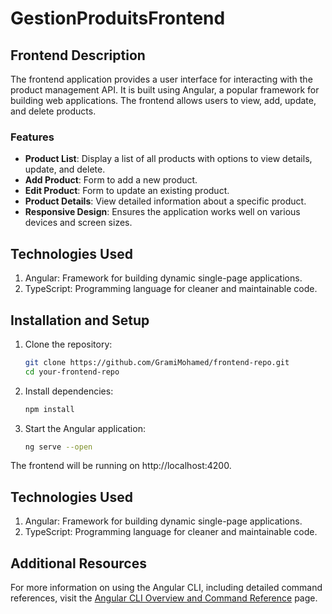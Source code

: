 # GestionProduitsFrontend

## Frontend Description

The frontend application provides a user interface for interacting with the product management API. It is built using Angular, a popular framework for building web applications. The frontend allows users to view, add, update, and delete products.
### Features

- **Product List**: Display a list of all products with options to view details, update, and delete.
- **Add Product**: Form to add a new product.
- **Edit Product**: Form to update an existing product.
- **Product Details**: View detailed information about a specific product.
- **Responsive Design**: Ensures the application works well on various devices and screen sizes.

## Technologies Used
1.  Angular: Framework for building dynamic single-page applications.
2.  TypeScript: Programming language for cleaner and maintainable code.
## Installation and Setup
1. Clone the repository:

   ```bash
   git clone https://github.com/GramiMohamed/frontend-repo.git
   cd your-frontend-repo
2. Install dependencies:

   ```bash
   npm install

3. Start the Angular application:

   ```bash
   ng serve --open
The frontend will be running on http://localhost:4200.
## Technologies Used
1.  Angular: Framework for building dynamic single-page applications.
2.  TypeScript: Programming language for cleaner and maintainable code.

## Additional Resources

For more information on using the Angular CLI, including detailed command references, visit the [Angular CLI Overview and Command Reference](https://angular.dev/tools/cli) page.
